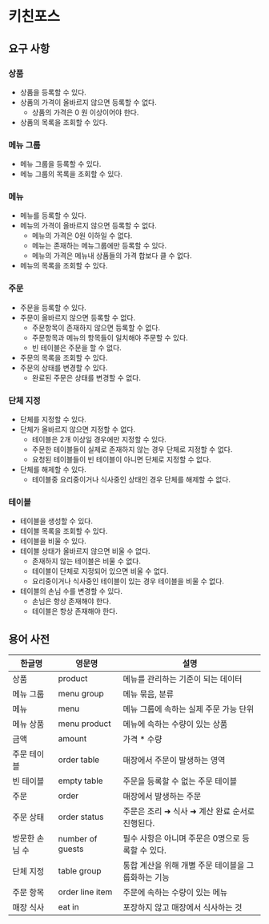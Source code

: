 # 키친포스

## 요구 사항

### 상품

* 상품을 등록할 수 있다.
* 상품의 가격이 올바르지 않으면 등록할 수 없다.
    * 상품의 가격은 0 원 이상이어야 한다.
* 상품의 목록을 조회할 수 있다.

### 메뉴 그룹

* 메뉴 그룹을 등록할 수 있다.
* 메뉴 그룹의 목록을 조회할 수 있다.

### 메뉴

* 메뉴를 등록할 수 있다.
* 메뉴의 가격이 올바르지 않으면 등록할 수 없다.
    * 메뉴의 가격은 0원 이하일 수 없다.
    * 메뉴는 존재하는 메뉴그룹에만 등록할 수 있다.
    * 메뉴의 가격은 메뉴내 상품들의 가격 합보다 클 수 없다.
* 메뉴의 목록을 조회할 수 있다.

### 주문

* 주문을 등록할 수 있다.
* 주문이 올바르지 않으면 등록할 수 없다.
    * 주문항목이 존재하지 않으면 등록할 수 없다.
    * 주문항목과 메뉴의 항목들이 일치해야 주문할 수 있다.
    * 빈 테이블은 주문을 할 수 없다.
* 주문의 목록을 조회할 수 있다.
* 주문의 상태를 변경할 수 있다.
    * 완료된 주문은 상태를 변경할 수 없다.

### 단체 지정
* 단체를 지정할 수 있다.
* 단체가 올바르지 않으면 지정할 수 없다.
    * 테이블은 2개 이상일 경우에만 지정할 수 있다.
    * 주문한 테이블들이 실제로 존재하지 않는 경우 단체로 지정할 수 없다.
    * 요청된 테이블들이 빈 테이블이 아니면 단체로 지정할 수 없다.
* 단체를 해제할 수 있다.
    * 테이블중 요리중이거나 식사중인 상태인 경우 단체를 해제할 수 없다.

### 테이블
* 테이블을 생성할 수 있다.
* 테이블 목록을 조회할 수 있다.
* 테이블을 비울 수 있다.
* 테이블 상태가 올바르지 않으면 비울 수 없다.
    * 존재하지 않는 테이블은 비울 수 없다.
    * 테이블이 단체로 지정되어 있으면 비울 수 없다.
    * 요리중이거나 식사중인 테이블이 있는 경우 테이블을 비울 수 없다.
* 테이블의 손님 수를 변경할 수 있다.
    * 손님은 항상 존재해야 한다.
    * 테이블은 항상 존재해야 한다.

## 용어 사전

| 한글명 | 영문명 | 설명 |
| --- | --- | --- |
| 상품 | product | 메뉴를 관리하는 기준이 되는 데이터 |
| 메뉴 그룹 | menu group | 메뉴 묶음, 분류 |
| 메뉴 | menu | 메뉴 그룹에 속하는 실제 주문 가능 단위 |
| 메뉴 상품 | menu product | 메뉴에 속하는 수량이 있는 상품 |
| 금액 | amount | 가격 * 수량 |
| 주문 테이블 | order table | 매장에서 주문이 발생하는 영역 |
| 빈 테이블 | empty table | 주문을 등록할 수 없는 주문 테이블 |
| 주문 | order | 매장에서 발생하는 주문 |
| 주문 상태 | order status | 주문은 조리 ➜ 식사 ➜ 계산 완료 순서로 진행된다. |
| 방문한 손님 수 | number of guests | 필수 사항은 아니며 주문은 0명으로 등록할 수 있다. |
| 단체 지정 | table group | 통합 계산을 위해 개별 주문 테이블을 그룹화하는 기능 |
| 주문 항목 | order line item | 주문에 속하는 수량이 있는 메뉴 |
| 매장 식사 | eat in | 포장하지 않고 매장에서 식사하는 것 |
